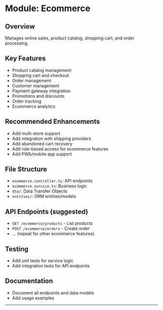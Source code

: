 # Module: Ecommerce

## Overview
Manages online sales, product catalog, shopping cart, and order processing.

## Key Features
- Product catalog management
- Shopping cart and checkout
- Order management
- Customer management
- Payment gateway integration
- Promotions and discounts
- Order tracking
- Ecommerce analytics

## Recommended Enhancements
- Add multi-store support
- Add integration with shipping providers
- Add abandoned cart recovery
- Add role-based access for ecommerce features
- Add PWA/mobile app support

## File Structure
- `ecommerce.controller.ts`: API endpoints
- `ecommerce.service.ts`: Business logic
- `dto/`: Data Transfer Objects
- `entities/`: ORM entities/models

## API Endpoints (suggested)
- `GET /ecommerce/products` - List products
- `POST /ecommerce/orders` - Create order
- ... (repeat for other ecommerce features)

## Testing
- Add unit tests for service logic
- Add integration tests for API endpoints

## Documentation
- Document all endpoints and data models
- Add usage examples

---
